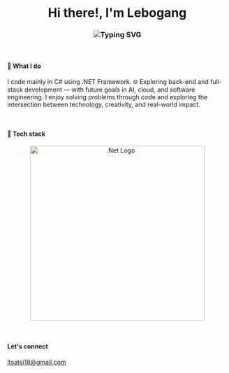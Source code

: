 <h1 align="center">Hi there!, I'm Lebogang</h1>

<h3 align="center">
  <img src="https://readme-typing-svg.herokuapp.com?color=1E90FF&center=true&vCenter=true&multiline=false&repeat=false&width=500&height=50&lines=A+.NET+Developer+Prominent+In+C%23" alt="Typing SVG">
</h3>

<br>

<h4>🔧 What I do</h4>
<p>I code mainly in C# using .NET Framework. 🌐 Exploring back-end and full-stack development — with future goals in AI, cloud, and software engineering. I enjoy solving problems through code and exploring the intersection between technology, creativity, and real-world impact.</p>

<br>
<h4>👾 Tech stack</h4>
<p align="center">
  <img src="" width="400" alt=".Net Logo">
</p>
<br>
<h4>Let's connect</h4>
<a href="mailto:ltsatsi18@gmail.com">ltsatsi18@gmail.com</a>
